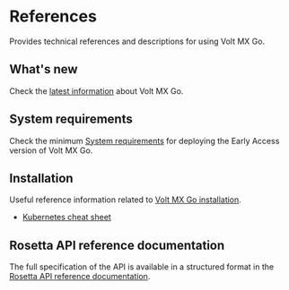 # References

Provides technical references and descriptions for using Volt MX Go.

## What's new

Check the [latest information](whatisnew.md) about Volt MX Go.

## System requirements

Check the minimum [System requirements](sysreq.md) for deploying the Early Access version of Volt MX Go.

## Installation
Useful reference information related to [Volt MX Go installation](../tutorials/installation.md).

- [Kubernetes cheat sheet](kubecheatsheet.md)

## Rosetta API reference documentation

The full specification of the API is available in a structured format in the [Rosetta API reference documentation](https://help.hcltechsw.com/docs/voltmxgo/javadoc/index.html).